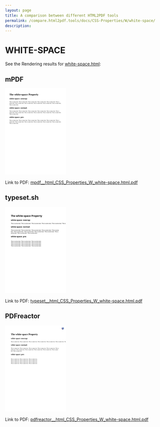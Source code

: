 ```yaml
---
layout: page
title: A comparison between different HTML2PDF tools
permalink: /compare.html2pdf.tools/docs/CSS-Properties/W/white-space/
description: 
---
```


# WHITE-SPACE

See the Rendering results for [white-space.html](/html/CSS%20Properties/W/white-space.html):

## mPDF
![](mpdf__html_CSS_Properties_W_white-space.html.png) 

Link to PDF: [mpdf__html_CSS_Properties_W_white-space.html.pdf](mpdf__html_CSS_Properties_W_white-space.html.pdf)

## typeset.sh
![](typeset__html_CSS_Properties_W_white-space.html.png) 

Link to PDF: [typeset__html_CSS_Properties_W_white-space.html.pdf](typeset__html_CSS_Properties_W_white-space.html.pdf)

## PDFreactor
![](pdfreactor__html_CSS_Properties_W_white-space.html.png) 

Link to PDF: [pdfreactor__html_CSS_Properties_W_white-space.html.pdf](pdfreactor__html_CSS_Properties_W_white-space.html.pdf)
